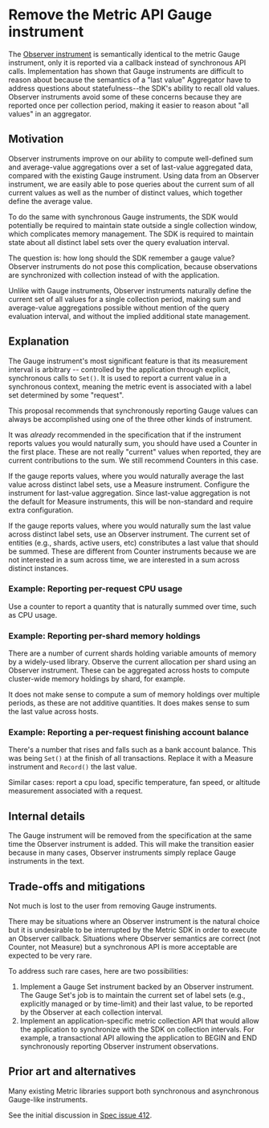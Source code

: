 # Remove the Metric API Gauge instrument

The [Observer instrument](./0072-metric-observer.md) is semantically
identical to the metric Gauge instrument, only it is reported via a
callback instead of synchronous API calls.  Implementation has shown
that Gauge instruments are difficult to reason about because the
semantics of a "last value" Aggregator have to address questions about
statefulness--the SDK's ability to recall old values.  Observer
instruments avoid some of these concerns because they are reported
once per collection period, making it easier to reason about "all
values" in an aggregator.

## Motivation

Observer instruments improve on our ability to compute well-defined
sum and average-value aggregations over a set of last-value aggregated
data, compared with the existing Gauge instrument.  Using data from an
Observer instrument, we are easily able to pose queries about the
current sum of all current values as well as the number of distinct
values, which together define the average value.

To do the same with synchronous Gauge instruments, the SDK would
potentially be required to maintain state outside a single collection
window, which complicates memory management.  The SDK is required to
maintain state about all distinct label sets over the query evaluation
interval.  

The question is: how long should the SDK remember a gauge value?
Observer instruments do not pose this complication, because
observations are synchronized with collection instead of with the
application.

Unlike with Gauge instruments, Observer instruments naturally define
the current set of all values for a single collection period, making
sum and average-value aggregations possible without mention of the
query evaluation interval, and without the implied additional state
management.

## Explanation

The Gauge instrument's most significant feature is that its
measurement interval is arbitrary -- controlled by the application
through explicit, synchronous calls to `Set()`.  It is used to report
a current value in a synchronous context, meaning the metric event is
associated with a label set determined by some "request".

This proposal recommends that synchronously reporting Gauge values can
always be accomplished using one of the three other kinds of
instrument.

It was _already_ recommended in the specification that if the
instrument reports values you would naturally sum, you should have
used a Counter in the first place.  These are not really "current"
values when reported, they are current contributions to the sum.  We
still recommend Counters in this case.

If the gauge reports values, where you would naturally average the
last value across distinct label sets, use a Measure instrument.
Configure the instrument for last-value aggregation.  Since last-value
aggregation is not the default for Measure instruments, this will be
non-standard and require extra configuration.

If the gauge reports values, where you would naturally sum the last
value across distinct label sets, use an Observer instrument.  The
current set of entities (e.g., shards, active users, etc) constributes
a last value that should be summed.  These are different from Counter
instruments because we are not interested in a sum across time, we are
interested in a sum across distinct instances.

### Example: Reporting per-request CPU usage

Use a counter to report a quantity that is naturally summed over time,
such as CPU usage.

### Example: Reporting per-shard memory holdings

There are a number of current shards holding variable amounts of
memory by a widely-used library.  Observe the current allocation per
shard using an Observer instrument.  These can be aggregated across
hosts to compute cluster-wide memory holdings by shard, for example.

It does not make sense to compute a sum of memory holdings over
multiple periods, as these are not additive quantities.  It does makes
sense to sum the last value across hosts.

### Example: Reporting a per-request finishing account balance

There's a number that rises and falls such as a bank account balance.
This was being `Set()` at the finish of all transactions.  Replace it
with a Measure instrument and `Record()` the last value.

Similar cases: report a cpu load, specific temperature, fan speed, or
altitude measurement associated with a request.

## Internal details

The Gauge instrument will be removed from the specification at the
same time the Observer instrument is added.  This will make the
transition easier because in many cases, Observer instruments simply
replace Gauge instruments in the text.

## Trade-offs and mitigations

Not much is lost to the user from removing Gauge instruments.

There may be situations where an Observer instrument is the natural
choice but it is undesirable to be interrupted by the Metric SDK in
order to execute an Observer callback.  Situations where Observer
semantics are correct (not Counter, not Measure) but a synchronous API
is more acceptable are expected to be very rare.

To address such rare cases, here are two possibilities:

1. Implement a Gauge Set instrument backed by an Observer instrument.
The Gauge Set's job is to maintain the current set of label sets
(e.g., explicitly managed or by time-limit) and their last value, to
be reported by the Observer at each collection interval.
2. Implement an application-specific metric collection API that would
allow the application to synchronize with the SDK on collection
intervals.  For example, a transactional API allowing the application
to BEGIN and END synchronously reporting Observer instrument
observations.

## Prior art and alternatives

Many existing Metric libraries support both synchronous and
asynchronous Gauge-like instruments.

See the initial discussion in [Spec issue
412](https://github.com/open-telemetry/opentelemetry-specification/issues/412).

